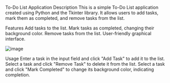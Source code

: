 To-Do List Application
Description
This is a simple To-Do List application created using Python and the Tkinter library. It allows users to add tasks, mark them as completed, and remove tasks from the list.

Features
Add tasks to the list.
Mark tasks as completed, changing their background color.
Remove tasks from the list.
User-friendly graphical interface.

![image](https://github.com/Gill-tech/To-do-list-GUI/assets/101551262/d3739390-9ee9-4153-a08e-8c3f8c78f694)


Usage
Enter a task in the input field and click "Add Task" to add it to the list.
Select a task and click "Remove Task" to delete it from the list.
Select a task and click "Mark Completed" to change its background color, indicating completion.
